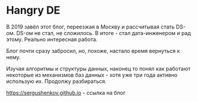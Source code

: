# Hangry DE

В 2019 завёл этот блог, переезжая в Москву и рассчитывая стать DS-ом. DS-ом не стал, не сложилось. В итоге - стал дата-инженером и рад этому. Реально интересная работа.

Блог почти сразу забросил, но, похоже, настало время вернуться к нему. 

Изучая алгоритмы и структуры данных, наконец то понял как работают некоторые из механизмов баз данных - хотя уже три года активно использую их. Продолжу разбираться.

<https://sergushenkov.github.io> - cсылка на блог
